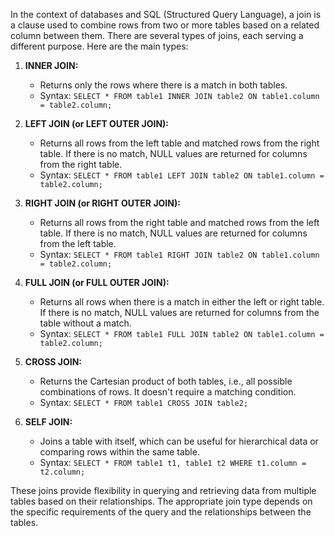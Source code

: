 In the context of databases and SQL (Structured Query Language), a join is a clause used to combine rows from two or more tables based on a related column between them. There are several types of joins, each serving a different purpose. Here are the main types:

1. **INNER JOIN:**
   - Returns only the rows where there is a match in both tables.
   - Syntax: `SELECT * FROM table1 INNER JOIN table2 ON table1.column = table2.column;`

2. **LEFT JOIN (or LEFT OUTER JOIN):**
   - Returns all rows from the left table and matched rows from the right table. If there is no match, NULL values are returned for columns from the right table.
   - Syntax: `SELECT * FROM table1 LEFT JOIN table2 ON table1.column = table2.column;`

3. **RIGHT JOIN (or RIGHT OUTER JOIN):**
   - Returns all rows from the right table and matched rows from the left table. If there is no match, NULL values are returned for columns from the left table.
   - Syntax: `SELECT * FROM table1 RIGHT JOIN table2 ON table1.column = table2.column;`

4. **FULL JOIN (or FULL OUTER JOIN):**
   - Returns all rows when there is a match in either the left or right table. If there is no match, NULL values are returned for columns from the table without a match.
   - Syntax: `SELECT * FROM table1 FULL JOIN table2 ON table1.column = table2.column;`

5. **CROSS JOIN:**
   - Returns the Cartesian product of both tables, i.e., all possible combinations of rows. It doesn't require a matching condition.
   - Syntax: `SELECT * FROM table1 CROSS JOIN table2;`

6. **SELF JOIN:**
   - Joins a table with itself, which can be useful for hierarchical data or comparing rows within the same table.
   - Syntax: `SELECT * FROM table1 t1, table1 t2 WHERE t1.column = t2.column;`

These joins provide flexibility in querying and retrieving data from multiple tables based on their relationships. The appropriate join type depends on the specific requirements of the query and the relationships between the tables.